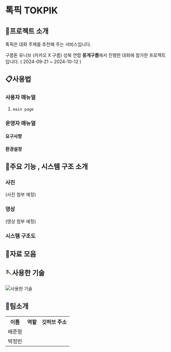 # 톡픽 TOKPIK
## 👋프로젝트 소개
톡픽은 대화 주제를 추천해 주는 서비스입니다.

구름톤 유니브 (카카오 X 구름) 성북 연합 **뭉게구름**에서 진행한 대회에 참가한 프로젝트입니다. ( 2024-09-21 ~ 2024-10-12 )



## 📋사용법 
### 사용자 매뉴얼
1. `main page` 
### 운영자 매뉴얼
#### 요구사항
####  환경설정

## 📢주요 기능 , 시스템 구조 소개
### 사진
(사진 첨부 예정)
### 영상
(영상 첨부 예정)
### 시스템 구조도



## 📂자료 모음


## 🪡사용한 기술
![사용한 기술](https://github.com/user-attachments/assets/09ec8f12-a2ab-484a-89ab-cf291d472936)
## 👯팀소개
<table>
  <tr>
    <th>이름</th>
    <th>역할</th>
    <th>깃허브 주소</th>
  </tr>
   <tr>
    <td>배준형</td>
    <td></td>
    <td></td>
  </tr>
  <tr>
    <td>박정빈</td>
    <td></td>
    <td></td>
  </tr>
 
</table>

